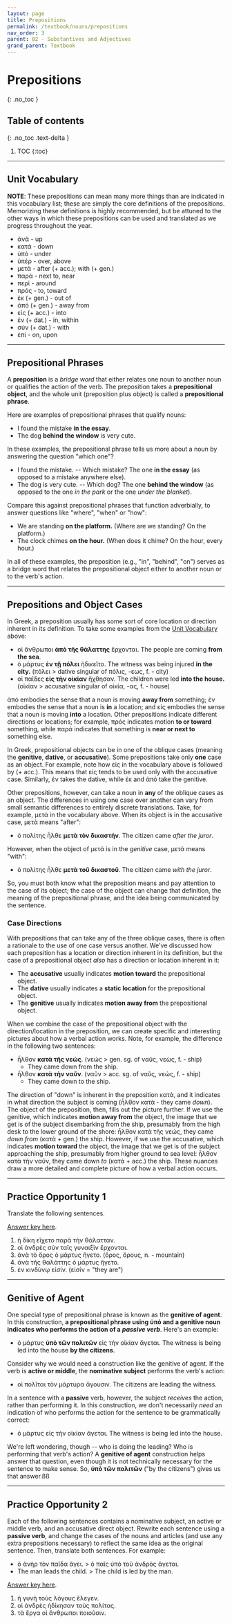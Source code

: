 ```yaml
---
layout: page
title: Prepositions
permalink: /textbook/nouns/prepositions
nav_order: 3
parent: 02 - Substantives and Adjectives
grand_parent: Textbook
---
```


# Prepositions
{: .no_toc }

## Table of contents
{: .no_toc .text-delta }

1. TOC
{:toc}

***

## Unit Vocabulary

**NOTE**: These prepositions can mean many more things than are indicated in this vocabulary list; these are simply the core definitions of the prepositions. Memorizing these definitions is highly recommended, but be attuned to the other ways in which these prepositions can be used and translated as we progress throughout the year.

* ἀνά - up
* κατά - down
* ὑπό - under
* ὑπέρ - over, above
* μετά - after (+ acc.); with (+ gen.)
* παρά - next to, near
* περί - around
* πρός - to, toward
* ἐκ (+ gen.) - out of
* ἀπό (+ gen.) - away from
* εἰς (+ acc.) - into
* ἐν (+ dat.) - in, within
* σύν (+ dat.) - with
* ἐπί - on, upon

***

## Prepositional Phrases

A **preposition** is a *bridge word* that either relates one noun to another noun or qualifies the action of the verb. The preposition takes a **prepositional object**, and the whole unit (preposition plus object) is called a **prepositional phrase**.

Here are examples of prepositional phrases that qualify nouns:
* I found the mistake **in the essay**.
* The dog **behind the window** is very cute.

In these examples, the prepositional phrase tells us more about a noun by answering the question "which one"?
* I found the mistake. -- Which mistake? The one **in the essay** (as opposed to a mistake anywhere else).
* The dog is very cute. -- Which dog? The one **behind the window** (as opposed to the one *in the park* or the one *under the blanket*).

Compare this against prepositional phrases that function adverbially, to answer questions like "where", "when" or "how":
* We are standing **on the platform.** (Where are we standing? On the platform.)
* The clock chimes **on the hour.** (When does it chime? On the hour, every hour.)

In all of these examples, the preposition (e.g., "in", "behind", "on") serves as a bridge word that relates the prepositional object either to another noun or to the verb's action.

***

## Prepositions and Object Cases

In Greek, a preposition usually has some sort of core location or direction inherent in its definition. To take some examples from the [Unit Vocabulary](#unit-vocabulary) above:

* οἱ ἄνθρωποι **ἀπὸ τῆς θάλαττης** ἔρχονται. The people are coming **from the sea**.
* ὁ μάρτυς **ἐν τῇ πόλει** ἠδικεῖτο. The witness was being injured **in the city.** (πόλει > dative singular of πόλις, -εως, f. - city)
* οἱ παῖδες **εἰς τὴν οἰκίαν** ἤχθησαν. The children were led **into the house.** (οἰκίαν > accusative singular of οἰκία, -ας, f. - house)

ἀπό embodies the sense that a noun is moving **away from** something; ἐν embodies the sense that a noun is **in** a location; and εἰς embodies the sense that a noun is moving **into** a location. Other prepositions indicate different directions or locations; for example, πρός indicates motion **to or toward** something, while παρά indicates that something is **near or next to** something else.

In Greek, prepositional objects can be in one of the oblique cases (meaning the **genitive**, **dative**, or **accusative**). Some prepositions take only **one** case as an object. For example, note how εἰς in the vocabulary above is followed by (+ acc.). This means that εἰς tends to be used only with the accusative case. Similarly, ἐν takes the dative, while ἐκ and ἀπό take the genitive.

Other prepositions, however, can take a noun in **any** of the oblique cases as an object. The differences in using one case over another can vary from small semantic differences to entirely discrete translations. Take, for example, μετά in the vocabulary above. When its object is in the accusative case, μετά means "after":

* ὁ πολίτης ἦλθε **μετὰ τὸν δικαστήν**. The citizen came *after the juror*.

However, when the object of μετά is in the *genitive* case, μετά means "with":

* ὁ πολίτης ἦλθε **μετὰ τοῦ δικαστοῦ**. The citizen came *with the juror*.

So, you must both know what the preposition means and pay attention to the case of its object; the case of the object can change that definition, the meaning of the prepositional phrase, and the idea being communicated by the sentence.

### Case Directions

With prepositions that can take any of the three oblique cases, there is often a rationale to the use of one case versus another. We've discussed how each preposition has a location or direction inherent in its definition, but the case of a prepositional object *also* has a direction or location inherent in it:
* The **accusative** usually indicates **motion toward** the prepositional object.
* The **dative** usually indicates a **static location** for the prepositional object.
* The **genitive** usually indicates **motion away from** the prepositional object.

When we combine the case of the prepositional object with the direction/location in the preposition, we can create specific and interesting pictures about how a verbal action works. Note, for example, the difference in the following two sentences:

* ἦλθον **κατὰ τῆς νεώς**. (νεώς > gen. sg. of ναῦς, νεώς, f. - ship)
  * They came down from the ship.
* ἦλθον **κατὰ τὴν ναῦν**. (ναῦν > acc. sg. of ναῦς, νεώς, f. - ship)
  * They came down to the ship.

The direction of "down" is inherent in the preposition κατά, and it indicates in what direction the subject is coming (ἦλθον κατά - they came *down*). The object of the preposition, then, fills out the picture further. If we use the genitive, which indicates **motion away from** the object, the image that we get is of the subject disembarking from the ship, presumably from the high desk to the lower ground of the shore: ἦλθον κατὰ τῆς νεώς, they came *down from* (κατά + gen.) the ship. However, if we use the accusative, which indicates **motion toward** the object, the image that we get is of the subject approaching the ship, presumably from higher ground to sea level: ἦλθον κατὰ τὴν ναῦν, they came down *to* (κατά + acc.) the ship. These nuances draw a more detailed and complete picture of how a verbal action occurs.

***

## Practice Opportunity 1

Translate the following sentences.

[Answer key here](../answer-key#prepositions-po1).

1. ἡ δίκη εἴχετο παρὰ τὴν θάλατταν.
2. οἱ ἀνδρὲς σὺν ταῖς γυναιξὶν ἔρχονται.
3. ἀνὰ τὸ ὄρος ὁ μάρτυς ἤγετο. (ὄρος, ὄρους, n. - mountain)
3. ἀνὰ τῆς θαλάττης ὁ μάρτυς ἤγετο.
5. ἐν κινδύνῳ εἰσίν. (εἰσίν = "they are")

***

## Genitive of Agent

One special type of prepositional phrase is known as the **genitive of agent**. In this construction, **a prepositional phrase using ὑπό and a genitive noun indicates who performs the action of a** ***passive verb***. Here's an example:

* ὁ μάρτυς **ὑπὸ τῶν πολιτῶν** εἰς τὴν οἰκίαν ἄγεται. The witness is being led into the house **by the citizens**.

Consider why we would need a construction like the genitive of agent. If the verb is **active or middle**, the **nominative subject** performs the verb's action:

* οἱ πολῖται τὸν μάρτυρα ἄγουσιν. The citizens are leading the witness.

In a sentence with a **passive** verb, however, the subject *receives* the action, rather than performing it. In this construction, we don't necessarily *need* an indication of who performs the action for the sentence to be grammatically correct:

* ὁ μάρτυς εἰς τὴν οἰκίαν ἄγεται. The witness is being led into the house.

We're left wondering, though -- who is doing the leading? Who is performing that verb's action? A **genitive of agent** construction helps answer that question, even though it is not technically necessary for the sentence to make sense. So, **ὑπὸ τῶν πολιτῶν** ("by the citizens") gives us that answer.ßß

***

## Practice Opportunity 2

Each of the following sentences contains a nominative subject, an active or middle verb, and an accusative direct object. Rewrite each sentence using a **passive verb**, and change the cases of the nouns and articles (and use any extra prepositions necessary) to reflect the same idea as the original sentence. Then, translate both sentences. For example:

* ὁ ἀνὴρ τὸν παῖδα ἄγει. > ὁ παῖς ὑπὸ τοῦ ἀνδρὸς ἄγεται.
* The man leads the child. > The child is led by the man.

[Answer key here](../answer-key#prepositions-po2).

1. ἡ γυνὴ τοὺς λόγους ἔλεγεν.
2. οἱ ἀνδρὲς ἠδίκησαν τοὺς πολίτας.
3. τὰ ἔργα οἱ ἄνθρωποι ποιοῦσιν.
